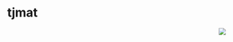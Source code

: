 # tjmat
<a href="https://discord.com/users/515535067729362944">
  <img src="[![Discord Presence](https://lanyard-profile-readme.vercel.app/api/515535067729362944
                            )](https://discord.com/users/515535067729362944)" align="right" />
</a>
